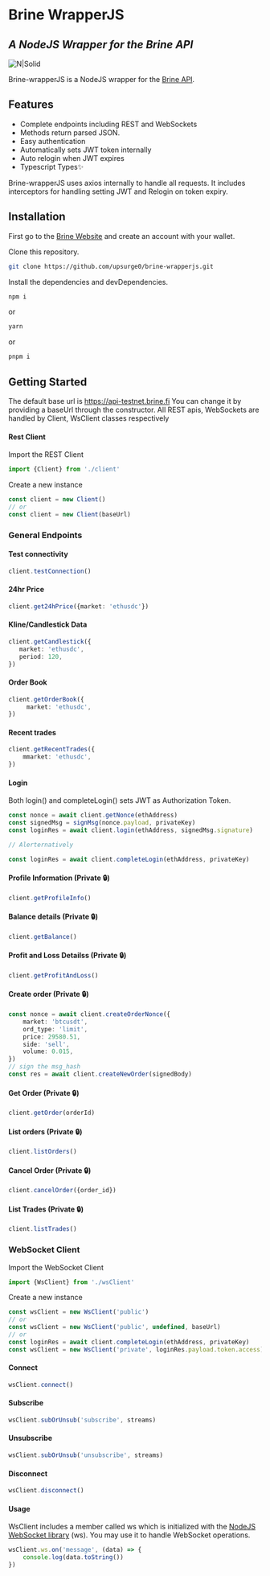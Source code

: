 # Brine WrapperJS
## _A NodeJS Wrapper for the Brine API_

![N|Solid](https://www.brine.finance/img/brine-logo-nas.png)

Brine-wrapperJS is a NodeJS wrapper for the [Brine API](https://docs.brine.finance/docs/introduction).

## Features

- Complete endpoints including REST and WebSockets
- Methods return parsed JSON.
- Easy authentication
- Automatically sets JWT token internally
- Auto relogin when JWT expires
- Typescript Types✨

Brine-wrapperJS uses axios internally to handle all requests. It includes interceptors for handling setting JWT and Relogin on token expiry.

## Installation

First go to the [Brine Website](https://www.brine.finance/) and create an account with your wallet.

Clone this repository.
```sh
git clone https://github.com/upsurge0/brine-wrapperjs.git
```

Install the dependencies and devDependencies.

```sh
npm i
```
or
```sh
yarn
```
or
```sh
pnpm i
```

## Getting Started

The default base url is https://api-testnet.brine.fi
You can change it by providing a baseUrl through the constructor.
All REST apis, WebSockets are handled by Client, WsClient classes respectively

#### Rest Client
Import the REST Client
```ts
import {Client} from './client'
```
Create a new instance
```ts
const client = new Client()
// or
const client = new Client(baseUrl)
```

### General Endpoints
#### Test connectivity
```ts
client.testConnection()
```
#### 24hr Price
```ts
client.get24hPrice({market: 'ethusdc'})
```
#### Kline/Candlestick Data
```ts
client.getCandlestick({
   market: 'ethusdc',
   period: 120,
})
```
#### Order Book
```ts
client.getOrderBook({
     market: 'ethusdc',
})
```
#### Recent trades
```ts
client.getRecentTrades({
    mmarket: 'ethusdc',
})
```
#### Login
Both login() and completeLogin() sets JWT as Authorization Token.
```ts
const nonce = await client.getNonce(ethAddress)
const signedMsg = signMsg(nonce.payload, privateKey)
const loginRes = await client.login(ethAddress, signedMsg.signature)

// Alerternatively

const loginRes = await client.completeLogin(ethAddress, privateKey)
```
#### Profile Information (Private 🔒)
```ts
client.getProfileInfo()
```
#### Balance details (Private 🔒)
```ts
client.getBalance()
```
#### Profit and Loss Detailss (Private 🔒)
```ts
client.getProfitAndLoss()
```
#### Create order (Private 🔒)
```ts
const nonce = await client.createOrderNonce({
    market: 'btcusdt',
    ord_type: 'limit',
    price: 29580.51,
    side: 'sell',
    volume: 0.015,
})
// sign the msg_hash
const res = await client.createNewOrder(signedBody)
```
#### Get Order (Private 🔒)
```ts
client.getOrder(orderId)
```
#### List orders (Private 🔒)
```ts
client.listOrders()
```
#### Cancel Order (Private 🔒)
```ts
client.cancelOrder({order_id})
```
#### List Trades (Private 🔒)
```ts
client.listTrades()
```

### WebSocket Client
Import the WebSocket Client
```ts
import {WsClient} from './wsClient'
```
Create a new instance
```ts
const wsClient = new WsClient('public')
// or
const wsClient = new WsClient('public', undefined, baseUrl)
// or
const loginRes = await client.completeLogin(ethAddress, privateKey)
const wsClient = new WsClient('private', loginRes.payload.token.access)
```

#### Connect
```ts
wsClient.connect()
```
#### Subscribe
```ts
wsClient.subOrUnsub('subscribe', streams)
```
#### Unsubscribe
```ts
wsClient.subOrUnsub('unsubscribe', streams)
```
#### Disconnect
```ts
wsClient.disconnect()
```
#### Usage
WsClient includes a member called ws which is initialized with the [NodeJS WebSocket library](https://github.com/websockets/ws) (ws). You may use it to handle WebSocket operations.
```ts
wsClient.ws.on('message', (data) => {
    console.log(data.toString())
})
```
